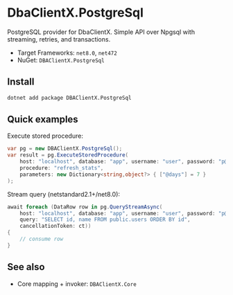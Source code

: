 # DbaClientX.PostgreSql

PostgreSQL provider for DbaClientX. Simple API over Npgsql with streaming, retries, and transactions.

- Target Frameworks: `net8.0`, `net472`
- NuGet: `DBAClientX.PostgreSql`

## Install

```bash
dotnet add package DBAClientX.PostgreSql
```

## Quick examples

Execute stored procedure:

```csharp
var pg = new DBAClientX.PostgreSql();
var result = pg.ExecuteStoredProcedure(
    host: "localhost", database: "app", username: "user", password: "p@ss",
    procedure: "refresh_stats",
    parameters: new Dictionary<string,object?> { ["@days"] = 7 }
);
```

Stream query (netstandard2.1+/net8.0):

```csharp
await foreach (DataRow row in pg.QueryStreamAsync(
    host: "localhost", database: "app", username: "user", password: "p@ss",
    query: "SELECT id, name FROM public.users ORDER BY id",
    cancellationToken: ct))
{
    // consume row
}
```

## See also

- Core mapping + invoker: `DBAClientX.Core`

